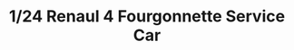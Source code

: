 ---
title: "1/24 Renaul 4 Fourgonnette Service Car"
price: TBA
desc: ""
img_path: "/assets/img/EBB25012.jpg"
brand: AK
available: false
special_offer: false
new: false
soon: false
cat: "Plasticne-Makete"
subcat: "PM-EBBRO"
subsubcat: ""
sifra: "EBB25012"
---